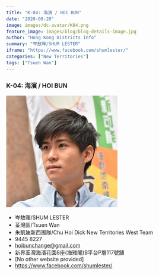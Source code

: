 ```yaml
---
title: "K-04: 海濱 / HOI BUN"
date: "2020-08-20"
image: images/dc-avatar/K04.png
feature_image: images/blog/blog-details-image.jpg
author: "Hong Kong Districts Info"
summary: "岑敖暉/SHUM LESTER"
iframe: "https://www.facebook.com/shumlester/"
categories: ["New Territories"]
tags: ["Tsuen Wan"]
---
```


### K-04: 海濱 / HOI BUN  
![](/images/dc-avatar/K04.png)  

 - 岑敖暉/SHUM LESTER  
 - 荃灣區/Tsuen Wan  
 - 朱凱廸新西團隊/Chu Hoi Dick New Territories West Team  
 - 9445 8227  
 - hoibunchange@gmail.com  
 - 新界荃灣海濱花園8座(海雅閣)B平台P層117號舖  
 - [No other website provided]  
 - https://www.facebook.com/shumlester/
